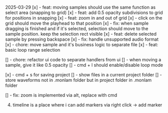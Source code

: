2025-03-29
[x] - feat: moving samples should use the same function as select area (snapping to grid)
[x] - feat: add 0.5 opacity subdivisions to grid for positions in snapping
[x] - feat: zoom in and out of grid
[x] - click on the grid should move the playhead to that position
[x] - fix: when sample dragging is finished and if it's selected, selection should move to the sample position. keep the selection rect visible
[x] - feat: delete selected sample by pressing backspace
[x] - fix: handle unsupported audio format
[x] - chore: move sample and it's business logic to separate file
[x] - feat: basic loop range selection


[] - chore: refactor ui code to separate handlers from ui
[] - when moving a sample, give it like 0.5 opacity
[] - cmd + l should enable/disable loop mode



[x] - cmd + s for saving project
[] - show files in a current project folder
[] - store waveforms not in .monlam folder but in project folder in .monlam folder


[] - fix: zoom is implemented via alt, replace with cmd





4. timeline is a place where i can add markers via right click -> add marker